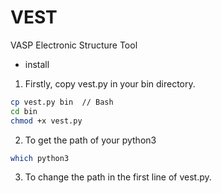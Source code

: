 # VEST

VASP Electronic Structure Tool

- install

1. Firstly, copy vest.py in your bin directory.

```Bash
cp vest.py bin  // Bash   
cd bin    
chmod +x vest.py
```

2. To get the path of your python3

```Bash
which python3 
```

3. To change the path in the first line of vest.py.

